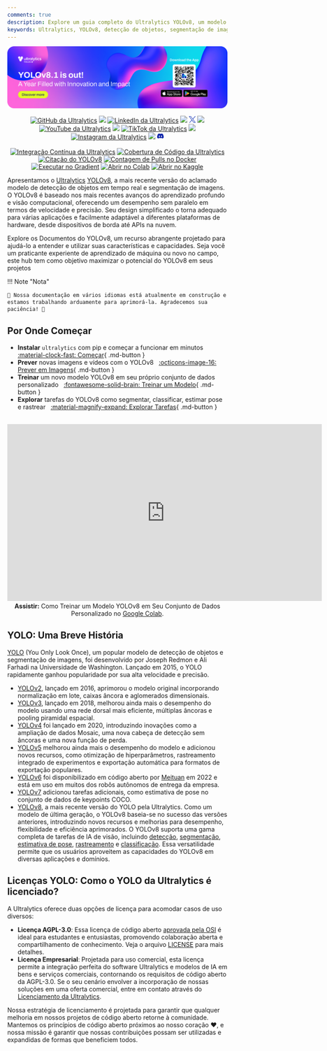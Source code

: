 ```yaml
---
comments: true
description: Explore um guia completo do Ultralytics YOLOv8, um modelo de detecção de objetos e segmentação de imagens de alta velocidade e precisão. Tutoriais de instalação, previsão, treinamento e muito mais.
keywords: Ultralytics, YOLOv8, detecção de objetos, segmentação de imagens, aprendizado de máquina, aprendizado profundo, visão computacional, instalação do YOLOv8, previsão do YOLOv8, treinamento do YOLOv8, história do YOLO, licenças do YOLO
---
```


<div align="center">
  <p>
    <a href="https://yolovision.ultralytics.com" target="_blank">
    <img width="1024" src="https://raw.githubusercontent.com/ultralytics/assets/main/yolov8/banner-yolov8.png" alt="Banner Ultralytics YOLO"></a>
  </p>
  <a href="https://github.com/ultralytics"><img src="https://github.com/ultralytics/assets/raw/main/social/logo-social-github.png" width="3%" alt="GitHub da Ultralytics"></a>
  <img src="https://github.com/ultralytics/assets/raw/main/social/logo-transparent.png" width="3%">
  <a href="https://www.linkedin.com/company/ultralytics/"><img src="https://github.com/ultralytics/assets/raw/main/social/logo-social-linkedin.png" width="3%" alt="LinkedIn da Ultralytics"></a>
  <img src="https://github.com/ultralytics/assets/raw/main/social/logo-transparent.png" width="3%">
  <a href="https://twitter.com/ultralytics"><img src="https://github.com/ultralytics/assets/raw/main/social/logo-social-twitter.png" width="3%" alt="Twitter da Ultralytics"></a>
  <img src="https://github.com/ultralytics/assets/raw/main/social/logo-transparent.png" width="3%">
  <a href="https://youtube.com/ultralytics"><img src="https://github.com/ultralytics/assets/raw/main/social/logo-social-youtube.png" width="3%" alt="YouTube da Ultralytics"></a>
  <img src="https://github.com/ultralytics/assets/raw/main/social/logo-transparent.png" width="3%">
  <a href="https://www.tiktok.com/@ultralytics"><img src="https://github.com/ultralytics/assets/raw/main/social/logo-social-tiktok.png" width="3%" alt="TikTok da Ultralytics"></a>
  <img src="https://github.com/ultralytics/assets/raw/main/social/logo-transparent.png" width="3%">
  <a href="https://www.instagram.com/ultralytics/"><img src="https://github.com/ultralytics/assets/raw/main/social/logo-social-instagram.png" width="3%" alt="Instagram da Ultralytics"></a>
  <img src="https://github.com/ultralytics/assets/raw/main/social/logo-transparent.png" width="3%">
  <a href="https://ultralytics.com/discord"><img src="https://github.com/ultralytics/assets/raw/main/social/logo-social-discord.png" width="3%" alt="Discord da Ultralytics"></a>
  <br>
  <br>
  <a href="https://github.com/ultralytics/ultralytics/actions/workflows/ci.yaml"><img src="https://github.com/ultralytics/ultralytics/actions/workflows/ci.yaml/badge.svg" alt="Integração Contínua da Ultralytics"></a>
  <a href="https://codecov.io/github/ultralytics/ultralytics"><img src="https://codecov.io/github/ultralytics/ultralytics/branch/main/graph/badge.svg?token=HHW7IIVFVY" alt="Cobertura de Código da Ultralytics"></a>
  <a href="https://zenodo.org/badge/latestdoi/264818686"><img src="https://zenodo.org/badge/264818686.svg" alt="Citação do YOLOv8"></a>
  <a href="https://hub.docker.com/r/ultralytics/ultralytics"><img src="https://img.shields.io/docker/pulls/ultralytics/ultralytics?logo=docker" alt="Contagem de Pulls no Docker"></a>
  <br>
  <a href="https://console.paperspace.com/github/ultralytics/ultralytics"><img src="https://assets.paperspace.io/img/gradient-badge.svg" alt="Executar no Gradient"/></a>
  <a href="https://colab.research.google.com/github/ultralytics/ultralytics/blob/main/examples/tutorial.ipynb"><img src="https://colab.research.google.com/assets/colab-badge.svg" alt="Abrir no Colab"></a>
  <a href="https://www.kaggle.com/ultralytics/yolov8"><img src="https://kaggle.com/static/images/open-in-kaggle.svg" alt="Abrir no Kaggle"></a>
</div>

Apresentamos o [Ultralytics](https://ultralytics.com) [YOLOv8](https://github.com/ultralytics/ultralytics), a mais recente versão do aclamado modelo de detecção de objetos em tempo real e segmentação de imagens. O YOLOv8 é baseado nos mais recentes avanços do aprendizado profundo e visão computacional, oferecendo um desempenho sem paralelo em termos de velocidade e precisão. Seu design simplificado o torna adequado para várias aplicações e facilmente adaptável a diferentes plataformas de hardware, desde dispositivos de borda até APIs na nuvem.

Explore os Documentos do YOLOv8, um recurso abrangente projetado para ajudá-lo a entender e utilizar suas características e capacidades. Seja você um praticante experiente de aprendizado de máquina ou novo no campo, este hub tem como objetivo maximizar o potencial do YOLOv8 em seus projetos

!!! Note "Nota"

    🚧 Nossa documentação em vários idiomas está atualmente em construção e estamos trabalhando arduamente para aprimorá-la. Agradecemos sua paciência! 🙏

## Por Onde Começar

- **Instalar** `ultralytics` com pip e começar a funcionar em minutos &nbsp; [:material-clock-fast: Começar](quickstart.md){ .md-button }
- **Prever** novas imagens e vídeos com o YOLOv8 &nbsp; [:octicons-image-16: Prever em Imagens](modes/predict.md){ .md-button }
- **Treinar** um novo modelo YOLOv8 em seu próprio conjunto de dados personalizado &nbsp; [:fontawesome-solid-brain: Treinar um Modelo](modes/train.md){ .md-button }
- **Explorar** tarefas do YOLOv8 como segmentar, classificar, estimar pose e rastrear &nbsp; [:material-magnify-expand: Explorar Tarefas](tasks/index.md){ .md-button }

<p align="center">
  <br>
  <iframe width="720" height="405" src="https://www.youtube.com/embed/LNwODJXcvt4?si=7n1UvGRLSd9p5wKs"
    title="Reprodutor de vídeo do YouTube" frameborder="0"
    allow="accelerometer; autoplay; clipboard-write; encrypted-media; gyroscope; picture-in-picture; web-share"
    allowfullscreen>
  </iframe>
  <br>
  <strong>Assistir:</strong> Como Treinar um Modelo YOLOv8 em Seu Conjunto de Dados Personalizado no <a href="https://colab.research.google.com/github/ultralytics/ultralytics/blob/main/examples/tutorial.ipynb" target="_blank">Google Colab</a>.
</p>

## YOLO: Uma Breve História

[YOLO](https://arxiv.org/abs/1506.02640) (You Only Look Once), um popular modelo de detecção de objetos e segmentação de imagens, foi desenvolvido por Joseph Redmon e Ali Farhadi na Universidade de Washington. Lançado em 2015, o YOLO rapidamente ganhou popularidade por sua alta velocidade e precisão.

- [YOLOv2](https://arxiv.org/abs/1612.08242), lançado em 2016, aprimorou o modelo original incorporando normalização em lote, caixas âncora e aglomerados dimensionais.
- [YOLOv3](https://pjreddie.com/media/files/papers/YOLOv3.pdf), lançado em 2018, melhorou ainda mais o desempenho do modelo usando uma rede dorsal mais eficiente, múltiplas âncoras e pooling piramidal espacial.
- [YOLOv4](https://arxiv.org/abs/2004.10934) foi lançado em 2020, introduzindo inovações como a ampliação de dados Mosaic, uma nova cabeça de detecção sem âncoras e uma nova função de perda.
- [YOLOv5](https://github.com/ultralytics/yolov5) melhorou ainda mais o desempenho do modelo e adicionou novos recursos, como otimização de hiperparâmetros, rastreamento integrado de experimentos e exportação automática para formatos de exportação populares.
- [YOLOv6](https://github.com/meituan/YOLOv6) foi disponibilizado em código aberto por [Meituan](https://about.meituan.com/) em 2022 e está em uso em muitos dos robôs autônomos de entrega da empresa.
- [YOLOv7](https://github.com/WongKinYiu/yolov7) adicionou tarefas adicionais, como estimativa de pose no conjunto de dados de keypoints COCO.
- [YOLOv8](https://github.com/ultralytics/ultralytics), a mais recente versão do YOLO pela Ultralytics. Como um modelo de última geração, o YOLOv8 baseia-se no sucesso das versões anteriores, introduzindo novos recursos e melhorias para desempenho, flexibilidade e eficiência aprimorados. O YOLOv8 suporta uma gama completa de tarefas de IA de visão, incluindo [detecção](tasks/detect.md), [segmentação](tasks/segment.md), [estimativa de pose](tasks/pose.md), [rastreamento](modes/track.md) e [classificação](tasks/classify.md). Essa versatilidade permite que os usuários aproveitem as capacidades do YOLOv8 em diversas aplicações e domínios.

## Licenças YOLO: Como o YOLO da Ultralytics é licenciado?

A Ultralytics oferece duas opções de licença para acomodar casos de uso diversos:

- **Licença AGPL-3.0**: Essa licença de código aberto [aprovada pela OSI](https://opensource.org/licenses/) é ideal para estudantes e entusiastas, promovendo colaboração aberta e compartilhamento de conhecimento. Veja o arquivo [LICENSE](https://github.com/ultralytics/ultralytics/blob/main/LICENSE) para mais detalhes.
- **Licença Empresarial**: Projetada para uso comercial, esta licença permite a integração perfeita do software Ultralytics e modelos de IA em bens e serviços comerciais, contornando os requisitos de código aberto da AGPL-3.0. Se o seu cenário envolver a incorporação de nossas soluções em uma oferta comercial, entre em contato através do [Licenciamento da Ultralytics](https://ultralytics.com/license).

Nossa estratégia de licenciamento é projetada para garantir que qualquer melhoria em nossos projetos de código aberto retorne à comunidade. Mantemos os princípios de código aberto próximos ao nosso coração ❤️, e nossa missão é garantir que nossas contribuições possam ser utilizadas e expandidas de formas que beneficiem todos.
